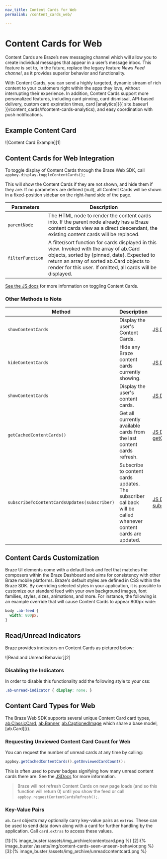 ```yaml
---
nav_title: Content Cards for Web
permalink: /content_cards_web/

---
```

# Content Cards for Web

Content Cards are Braze’s new messaging channel which will allow you to create individual messages that appear in a user’s message inbox. This feature is set to, in the future, replace the legacy feature _News Feed channel_, as it provides superior behavior and functionality.

With Content Cards, you can send a highly targeted, dynamic stream of rich content to your customers right within the apps they love, without interrupting their experience. In addition, Content Cards support more personalized features, including card pinning, card dismissal, API-based delivery, custom card expiration times, card [analytics]({{ site.baseurl }}/content_cards/#content-cards-analytics), and easy coordination with push notifications.


## Example Content Card

![Content Card Example][1]

## Content Cards for Web Integration

To toggle display of Content Cards through the Braze Web SDK, call
`appboy.display.toggleContentCards();`


This will show the Content Cards if they are not shown, and hide them if they are. If no parameters are defined (null), all Content Cards will be shown in a fixed-position sidebar on the right-hand side of the page.

|Parameters | Description |
|---|---|
|`parentNode` | The HTML node to render the content cards into. If the parent node already has a Braze content cards view as a direct descendant, the existing content cards will be replaced. |
|`filterFunction` | A filter/sort function for cards displayed in this view. Invoked with the array of ab.Card objects, sorted by {pinned, date}. Expected to return an array of sorted ab.Card objects to render for this user. If omitted, all cards will be displayed. |

[See the JS docs](https://js.appboycdn.com/web-sdk/latest/doc/module-display.html#.toggleContentCards) for more information on toggling Content Cards.

### Other Methods to Note

|Method | Description | Link|
|---|---|---|
|`showContentCards`| Display the user's Content Cards. | [JS Docs for showContentCards](https://js.appboycdn.com/web-sdk/latest/doc/module-display.html#.showContentCards)|
|`hideContentCards`| Hide any Braze content cards currently showing. | [JS Docs for hideContentCards](https://js.appboycdn.com/web-sdk/latest/doc/module-display.html#.hideContentCards)
|`showContentCards`| Display the user's content cards. | [JS Docs for showContentCards](https://js.appboycdn.com/web-sdk/latest/doc/module-display.html#.showContentCards)
|`getCachedContentCards()`|Get all currently available cards from the last content cards refresh.| [JS Docs for getCachedContentCards](https://js.appboycdn.com/web-sdk/latest/doc/module-appboy.html#.getCachedContentCards)|
|`subscribeToContentCardsUpdates(subscriber)`| Subscribe to content cards updates. The subscriber callback will be called whenever content cards are updated. |  [JS Docs for subscribeToContentCardsUpdates](https://js.appboycdn.com/web-sdk/latest/doc/module-appboy.html#.getCachedContentCards)|


## Content Cards Customization

Braze UI elements come with a default look and feel that matches the composers within the Braze Dashboard and aims for consistency with other Braze mobile platforms. Braze's default styles are defined in CSS within the Braze SDK. By overriding selected styles in your application, it is possible to customize our standard feed with your own background images, font families, styles, sizes, animations, and more. For instance, the following is an example override that will cause Content Cards to appear 800px wide:

``` css
body .ab-feed {
  width: 800px;
}
```


## Read/Unread Indicators

Braze provides indicators on Content Cards as pictured below:

![Read and Unread Behavior][2]

### Disabling the Indicators

In order to disable this functionality add the following style to your css:

``` css
.ab-unread-indicator { display: none; }
```

## Content Card Types for Web
The Braze Web SDK supports several unique Content Card card types, [ab.ClassicCard](), [ab.Banner](), [ab.CaptionedImage]() which share a base model, [ab.Card][().

### Requesting Unviewed Content Card Count for Web

You can request the number of unread cards at any time by calling:

``` javascript
appboy.getCachedContentCards().getUnviewedCardCount();
```

This is often used to power badges signifying how many unread content cards there are. See the [JSDocs](https://js.appboycdn.com/web-sdk/latest/doc/ab.ContentCards.html#toc4) for more information.

> Braze will not refresh Content Cards on new page loads (and so this function will return 0) until you show the feed or call `appboy.requestContentCardsRefresh();`.

### Key-Value Pairs
`ab.Card` objects may optionally carry key-value pairs as `extras`. These can be used to send data down along with a card for further handling by the application. Call `card.extras` to access these values.




[1]:{% image_buster /assets/img_archive/contentcard.png %}
[2]:{% image_buster /assets/img/content-cards-seen-unseen-behavior.png %}
[3]:{% image_buster /assets/img_archive/unreadcontentcard.png %}
